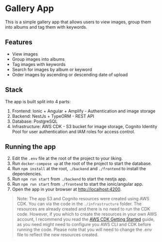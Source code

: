 # Gallery App

This is a simple gallery app that allows users to view images, group them into albums and tag them with keywords.

## Features
- View images
- Group images into albums
- Tag images with keywords
- Search for images by album or keyword
- Order images by ascending or descending date of upload

## Stack
The app is built split into 4 parts:
1. Frontend: Ionic + Angular + Amplify - Authentication and image storage
2. Backend: NestJs + TypeORM - REST API
3. Database: PostgreSQL
4. Infrastructure: AWS CDK - S3 bucket for image storage, Cognito Identity Pool for user authentication and IAM roles for access control.

## Running the app
2. Edit the `.env` file at the root of the project to your liking.
3. Run `docker-compose up` at the root of the project to start the database.
4. Run `npm install` at the root, `./backend` and `./frontend` to install the dependencies.
5. Run `npm run start` from `./backend` to start the nestjs app.
6. Run `npm run start` from `./frontend` to start the ionic/angular app.
7. Open the app in your browser at [http://localhost:4200](http://localhost:4200).

> Note: The app S3 and Cognito resources were created using AWS CDK. You can via the code in the `./infrastructure` folder. The resources are already created and there is no need to run the CDK code. However, if you which to create the resources in your own AWS account, I recommend you read the [AWS CDK Getting Started](https://docs.aws.amazon.com/cdk/latest/guide/getting_started.html) guide, as you need might need to configure you AWS CLI and CDK before running the code. Please note that you will need to change the .env file to reflect the new resources created.

